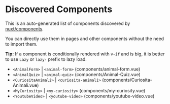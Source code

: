# Discovered Components

This is an auto-generated list of components discovered by [nuxt/components](https://github.com/nuxt/components).

You can directly use them in pages and other components without the need to import them.

**Tip:** If a component is conditionally rendered with `v-if` and is big, it is better to use `Lazy` or `lazy-` prefix to lazy load.

- `<AnimalForm>` | `<animal-form>` (components/animal-form.vue)
- `<AnimalQuiz>` | `<animal-quiz>` (components/Animal-Quiz.vue)
- `<CuriositaAnimali>` | `<curiosita-animali>` (components/Curiosita-Animali.vue)
- `<MyCuriosity>` | `<my-curiosity>` (components/my-curiosity.vue)
- `<YoutubeVideo>` | `<youtube-video>` (components/youtube-video.vue)
